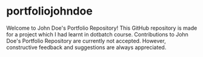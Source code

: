 # portfoliojohndoe
Welcome to John Doe's Portfolio Repository! This GitHub repository is made for a project which I had learnt in dotbatch course. Contributions to John Doe's Portfolio Repository are currently not accepted. However, constructive feedback and suggestions are always appreciated.
